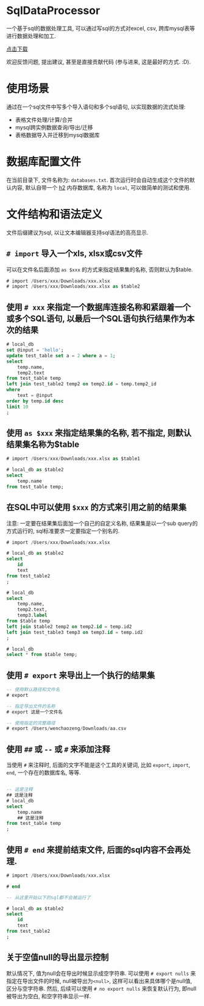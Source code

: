 # SqlDataProcessor

一个基于sql的数据处理工具, 可以通过写sql的方式对excel, csv, 跨库mysql表等进行数据处理和加工.

[点击下载](https://github.com/WenchaoZeng/SqlDataProcessor/releases)

欢迎反馈问题, 提出建议, 甚至是直接贡献代码 (参与进来, 这是最好的方式. :D).

# 使用场景

通过在一个sql文件中写多个导入语句和多个sql语句, 以实现数据的流式处理:

* 表格文件处理/计算/合并
* mysql跨实例数据查询/导出/迁移
* 表格数据导入并迁移到mysql数据库

# 数据库配置文件

在当前目录下, 文件名称为: `databases.txt`. 首次运行时会自动生成这个文件的默认内容, 默认自带一个 [h2](http://www.h2database.com/html/commands.html) 内存数据库, 名称为 `local`, 可以做简单的测试和使用.

# 文件结构和语法定义

文件后缀建议为sql, 以让文本编辑器支持sql语法的高亮显示.

## `# import` 导入一个xls, xlsx或csv文件

可以在文件名后面添加 `as $xxx` 的方式来指定结果集的名称, 否则默认为$table.

```sql
# import /Users/xxx/Downloads/xxx.xlsx
# import /Users/xxx/Downloads/xxx.xlsx as $table2
```

## 使用 `# xxx` 来指定一个数据库连接名称和紧跟着一个或多个SQL语句, 以最后一个SQL语句执行结果作为本次的结果

```sql
# local_db
set @input = 'hello';
update test_table set a = 2 where a = 1;
select
    temp.name,
    temp2.text
from test_table temp
left join test_table2 temp2 on temp2.id = temp.temp2_id
where
    text = @input
order by temp.id desc
limit 10
;
```

## 使用 `as $xxx` 来指定结果集的名称, 若不指定, 则默认结果集名称为$table

```sql
# import /Users/xxx/Downloads/xxx.xlsx as $table1

# local_db as $table2
select
    temp.name
from test_table temp;
```

## 在SQL中可以使用 `$xxx` 的方式来引用之前的结果集

注意: 一定要在结果集后面加一个自己的自定义名称, 结果集是以一个sub query的方式运行的, sql标准要求一定要指定一个别名的.

```sql
# import /Users/xxx/Downloads/xxx.xlsx

# local_db as $table2
select
    id
    text
from test_table2
;

# local_db
select
    temp.name,
    temp2.text,
    temp3.label
from $table temp
left join $table2 temp2 on temp2.id = temp.id2
left join test_table3 temp3 on temp3.id = temp.id2
;

# local_db
select * from $table temp;
```

## 使用 `# export`  来导出上一个执行的结果集

```sql
-- 使用默认路径和文件名
# export

-- 指定导出文件的名称
# export 这是一个文件名

-- 使用指定的完整路径
# export /Users/wenchaozeng/Downloads/aa.csv
```

## 使用 `##` 或 `--` 或 `#` 来添加注释

当使用 `#` 来注释时, 后面的文字不能是这个工具的关键词, 比如 `export`, `import`, `end`, 一个存在的数据库名, 等等.

```sql

-- 这是注释
## 这是注释
# local_db
select
    temp.name
    ## 这是注释
from test_table temp
;
```

## 使用 `# end` 来提前结束文件, 后面的sql内容不会再处理.

```sql
# import /Users/xxx/Downloads/xxx.xlsx

# end

-- 从这里开始以下的sql都不会被运行了

# local_db as $table2
select
    id
    text
from test_table2
;
```

## 关于空值null的导出显示控制

默认情况下, 值为null会在导出时候显示成空字符串. 可以使用 `# export nulls` 来指定在导出文件的时候, null被导出为`<null>`, 这样可以看出来具体哪个是null值, 区分与空字符串. 然后, 后续可以使用 `# no export nulls` 来恢复默认行为, 即null被导出为空白, 和空字符串显示一样.